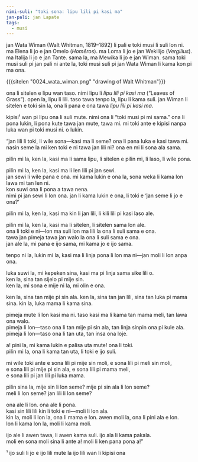 ```yaml
---
nimi-suli: "toki sona: lipu lili pi kasi ma"
jan-pali: jan Lapate
tags:
  - musi
---
```

jan Wata Wiman (Walt Whitman, 1819–1892) li pali e toki musi li suli lon ni. ma Elena li jo e jan Omelo (*Homêros*). ma Loma li jo e jan Wekilijo (*Vergilius*). ma Italija li jo e jan Tante. sama la, ma Mewika li jo e jan Wiman. sama toki musi suli pi jan pali ni ante la, toki musi suli pi jan Wata Wiman li kama kon pi ma ona.

{{{sitelen "0024_wata_wiman.png" "drawing of Walt Whitman"}}}

ona li sitelen e lipu wan taso. nimi lipu li *lipu lili pi kasi ma* (“Leaves of Grass”). open la, lipu li lili. taso tawa tenpo la, lipu li kama suli. jan Wiman li sitelen e toki sin la, ona li pana e ona tawa *lipu lili pi kasi ma*.

kipisi¹ wan pi lipu ona li suli mute. nimi ona li “toki musi pi mi sama.” ona li pona lukin, li pona kute tawa jan mute, tawa mi. mi toki ante e kipisi nanpa luka wan pi toki musi ni. o lukin.

“jan lili li toki, li wile sona—kasi ma li seme? ona li pana luka e kasi tawa mi.  
nasin seme la mi ken toki e ni tawa jan lili ni? ona en mi li sona ala sama.  

pilin mi la, ken la, kasi ma li sama lipu, li sitelen e pilin mi, li laso, li wile pona.

pilin mi la, ken la, kasi ma li len lili pi jan sewi.  
jan sewi li wile pana e ona. mi kama lukin e ona la, sona weka li kama lon lawa mi tan len ni.  
kon suwi ona li pona a tawa nena.  
nimi pi jan sewi li lon ona. jan li kama lukin e ona, li toki e ‘jan seme li jo e ona?’  

pilin mi la, ken la, kasi ma kin li jan lili, li kili lili pi kasi laso ale.

pilin mi la, ken la, kasi ma li sitelen, li sitelen sama lon ale.  
ona li toki e ni—lon ma suli lon ma lili la ona li suli sama e ona.  
tawa jan pimeja tawa jan walo la ona li suli sama e ona.  
jan ale la, mi pana e ijo sama, mi kama jo e ijo sama.  

tenpo ni la, lukin mi la, kasi ma li linja pona li lon ma ni—jan moli li lon anpa ona.

luka suwi la, mi kepeken sina, kasi ma pi linja sama sike lili o.  
ken la, sina tan sijelo pi mije sin.  
ken la, mi sona e mije ni la, mi olin e ona.  

ken la, sina tan mije pi sin ala. ken la, sina tan jan lili, sina tan luka pi mama sina. kin la, luka mama li kama sina.

pimeja mute li lon kasi ma ni. taso kasi ma li kama tan mama meli, tan lawa ona walo.  
pimeja li lon—taso ona li tan mije pi sin ala, tan linja sinpin ona pi kule ala.  
pimeja li lon—taso ona li tan uta, tan insa ona loje.  

a! pini la, mi kama lukin e palisa uta mute! ona li toki.  
pilin mi la, ona li kama tan uta, li toki e ijo suli.  

mi wile toki ante e sona lili pi mije sin moli, e sona lili pi meli sin moli,  
e sona lili pi mije pi sin ala, e sona lili pi mama meli,  
e sona lili pi jan lili pi luka mama.  

pilin sina la, mije sin li lon seme? mije pi sin ala li lon seme?  
meli li lon seme? jan lili li lon seme?  

ona ale li lon. ona ale li pona.  
kasi sin lili lili kin li toki e ni—moli li lon ala.  
kin la, moli li lon la, ona li mama e lon. awen moli la, ona li pini ala e lon.  
lon li kama lon la, moli li kama moli.  

ijo ale li awen tawa, li awen kama suli. ijo ala li kama pakala.  
moli en sona moli sina li ante a! moli li ken pana pona a!”  

¹ ijo suli li jo e ijo lili mute la ijo lili wan li kipisi ona